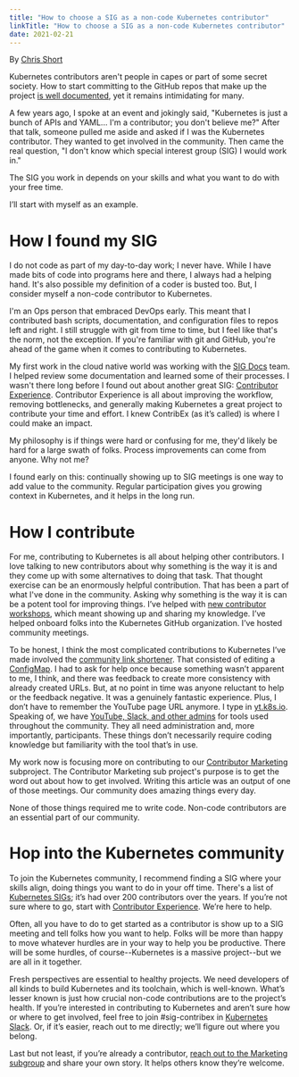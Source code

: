 ```yaml
---
title: "How to choose a SIG as a non-code Kubernetes contributor"
linkTitle: "How to choose a SIG as a non-code Kubernetes contributor"
date: 2021-02-21
---
```

By [Chris Short](https://twitter.com/ChrisShort)

Kubernetes contributors aren't people in capes or part of some secret society. How to start committing to the GitHub repos that make up the project [is well documented](https://www.kubernetes.dev/docs/guide/), yet it remains intimidating for many.

A few years ago, I spoke at an event and jokingly said, "Kubernetes is just a bunch of APIs and YAML... I'm a contributor; you don't believe me?" After that talk, someone pulled me aside and asked if I was the Kubernetes contributor. They wanted to get involved in the community. Then came the real question, "I don't know which special interest group (SIG) I would work in."

The SIG you work in depends on your skills and what you want to do with your free time.

I’ll start with myself as an example.

# How I found my SIG

I do not code as part of my day-to-day work; I never have. While I have made bits of code into programs here and there, I always had a helping hand. It's also possible my definition of a coder is busted too. But, I consider myself a non-code contributor to Kubernetes.

I'm an Ops person that embraced DevOps early. This meant that I contributed bash scripts, documentation, and configuration files to repos left and right. I still struggle with git from time to time, but I feel like that's the norm, not the exception. If you're familiar with git and GitHub, you're ahead of the game when it comes to contributing to Kubernetes.

My first work in the cloud native world was working with the [SIG Docs](https://github.com/kubernetes/community/tree/master/sig-docs) team. I helped review some documentation and learned some of their processes. I wasn't there long before I found out about another great SIG: [Contributor Experience](https://github.com/kubernetes/community/blob/master/sig-contributor-experience/README.md). Contributor Experience is all about improving the workflow, removing bottlenecks, and generally making Kubernetes a great project to contribute your time and effort. I knew ContribEx (as it’s called) is where I could make an impact.

My philosophy is if things were hard or confusing for me, they'd likely be hard for a large swath of folks. Process improvements can come from anyone. Why not me?

I found early on this: continually showing up to SIG meetings is one way to add value to the community. Regular participation gives you growing context in Kubernetes, and it helps in the long run.

# How I contribute

For me, contributing to Kubernetes is all about helping other contributors. I love talking to new contributors about why something is the way it is and they come up with some alternatives to doing that task. That thought exercise can be an enormously helpful contribution. That has been a part of what I've done in the community. Asking why something is the way it is can be a potent tool for improving things. I’ve helped with [new contributor workshops](https://github.com/kubernetes/community/blob/master/events/2018/05-contributor-summit/new-contributor-workshop.md), which meant showing up and sharing my knowledge. I’ve helped onboard folks into the Kubernetes GitHub organization. I’ve hosted community meetings.

To be honest, I think the most complicated contributions to Kubernetes I’ve made involved the [community link shortener](https://github.com/kubernetes/k8s.io/blob/master/k8s.io/configmap-nginx.yaml). That consisted of editing a [ConfigMap](https://kubernetes.io/docs/concepts/configuration/configmap/). I had to ask for help once because something wasn’t apparent to me, I think, and there was feedback to create more consistency with already created URLs. But, at no point in time was anyone reluctant to help or the feedback negative. It was a genuinely fantastic experience. Plus, I don’t have to remember the YouTube page URL anymore. I type in [yt.k8s.io](https://yt.k8s.io). Speaking of, we have [YouTube, Slack, and other admins](/docs/comms/moderators/) for tools used throughout the community. They all need administration and, more importantly, participants. These things don’t necessarily require coding knowledge but familiarity with the tool that’s in use.

My work now is focusing more on contributing to our [Contributor Marketing](https://github.com/kubernetes/community/tree/master/communication/marketing-team) subproject. The Contributor Marketing sub project's purpose is to get the word out about how to get involved. Writing this article was an output of one of those meetings. Our community does amazing things every day.

None of those things required me to write code. Non-code contributors are an essential part of our community.

# Hop into the Kubernetes community

To join the Kubernetes community, I recommend finding a SIG where your skills align, doing things you want to do in your off time. There's a list of [Kubernetes SIGs](/resources/community-groups/); it’s had over 200 contributors over the years. If you’re not sure where to go, start with [Contributor Experience](https://github.com/kubernetes/community/tree/master/sig-contributor-experience). We’re here to help.

Often, all you have to do to get started as a contributor is show up to a SIG meeting and tell folks how you want to help. Folks will be more than happy to move whatever hurdles are in your way to help you be productive. There will be some hurdles, of course--Kubernetes is a massive project--but we are all in it together.

Fresh perspectives are essential to healthy projects. We need developers of all kinds to build Kubernetes and its toolchain, which is well-known. What’s lesser known is just how crucial non-code contributions are to the project’s health. If you’re interested in contributing to Kubernetes and aren’t sure how or where to get involved, feel free to join #sig-contribex in [Kubernetes Slack](https://slack.k8s.io/). Or, if it’s easier, reach out to me directly; we’ll figure out where you belong.

Last but not least, if you’re already a contributor, [reach out to the Marketing subgroup](https://github.com/kubernetes/community/issues/new?assignees=&labels=area%2Fcontributor-comms%2C+sig%2Fcontributor-experience&template=marketing-request.md&title=REQUEST%3A+New+blog+proposal) and share your own story. It helps others know they’re welcome.